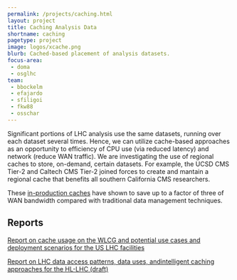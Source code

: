 ```yaml
---
permalink: /projects/caching.html
layout: project
title: Caching Analysis Data
shortname: caching
pagetype: project
image: logos/xcache.png
blurb: Cached-based placement of analysis datasets.
focus-area:
 - doma
 - osglhc
team:
 - bbockelm
 - efajardo
 - sfiligoi
 - fkw88
 - osschar
---
```



Significant portions of LHC analysis use the same datasets, running
over each dataset several times.  Hence, we can utilize cache-based approaches
as an opportunity to efficiency of CPU use (via reduced latency) and network
(reduce WAN traffic). We are investigating the use of regional caches to
store, on-demand, certain datasets.   For example, the UCSD CMS Tier-2 and Caltech CMS Tier-2
joined forces to create and mantain a regional cache that benefits all southern California CMS
researchers.

These [in-production caches](https://indico.cern.ch/event/760850/contributions/3156949/attachments/1724585/2785286/SoCalCache.pdf) have shown to save up to a factor of three of WAN bandwidth compared with
traditional data management techniques.

## Reports

[Report on cache usage on the WLCG and potential use cases and deployment scenarios for the US LHC facilities](https://github.com/iris-hep/iris-hep.github.io-source/blob/master/assets/pdf/Cache_Usage_on_the_WLCG.pdf)

[Report on LHC data access patterns, data uses, andintelligent caching approaches for the HL-LHC (draft)](https://github.com/iris-hep/iris-hep.github.io-source/blob/master/assets/pdf/LHC_Data_Access_Patterns_draft.pdf)

